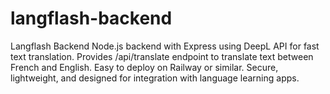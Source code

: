 # langflash-backend
Langflash Backend Node.js backend with Express using DeepL API for fast text translation. Provides /api/translate endpoint to translate text between French and English. Easy to deploy on Railway or similar. Secure, lightweight, and designed for integration with language learning apps.
